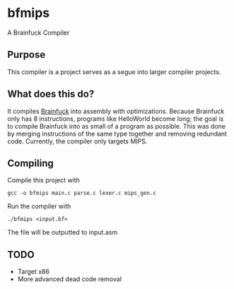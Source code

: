 # bfmips

A Brainfuck Compiler

Purpose
--- 

This compiler is a project serves as a segue into larger compiler projects. 


What does this do?
---

It compiles [Brainfuck](https://en.wikipedia.org/wiki/Brainfuck) into assembly with optimizations. Because Brainfuck only has 8 instructions, programs like HelloWorld become long; the goal is to compile Brainfuck into as small of a program as possible. This was done by merging instructions of the same type together and removing redundant code. Currently, the compiler only targets MIPS. 


Compiling
---

Compile this project with 
```
gcc -o bfmips main.c parse.c lexer.c mips_gen.c
```
Run the compiler with
```
./bfmips <input.bf>
```
The file will be outputted to input.asm

TODO
---
- Target x86
- More advanced dead code removal